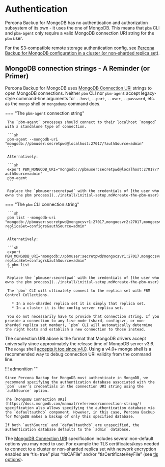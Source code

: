 # Authentication

Percona Backup for MongoDB has no authentication and authorization subsystem of its own - it uses the one of MongoDB. This means that `pbm` CLI and `pbm-agent` only require a valid MongoDB connection URI string for the `pbm` user.

For the S3-compatible remote storage authentication config, see
[Percona Backup for MongoDB configuration in a cluster (or non-sharded replica set)](../reference/config.md).

## MongoDB connection strings - A Reminder (or Primer)

Percona Backup for MongoDB uses [MongoDB Connection URI](https://docs.mongodb.com/manual/reference/connection-string/) strings to open
MongoDB connections. Neither `pbm` CLI nor `pbm-agent` accept legacy-style
command-line arguments for `--host`, `--port`, `--user`, `--password`,
etc. as the `mongo` shell or `mongodump` command does.


=== "The `pbm-agent` connection string"

     The `pbm-agent` processes should connect to their localhost `mongod` with a standalone type of connection.

     ```sh
     pbm-agent --mongodb-uri "mongodb://pbmuser:secretpwd@localhost:27017/?authSource=admin"
     ```

     Alternatively:

     ```sh 
     export PBM_MONGODB_URI="mongodb://pbmuser:secretpwd@localhost:27017/?authSource=admin"
     pbm-agent
     ```
     
     Replace the `pbmuser:secretpwd` with the credentials of [the user who owns the pbm process](../install/initial-setup.md#create-the-pbm-user)

=== "The `pbm` CLI connection string"

     ```sh
     pbm list --mongodb-uri "mongodb://pbmuser:secretpwd@mongocsvr1:27017,mongocsvr2:27017,mongocsvr3:27017/?replicaSet=configrs&authSource=admin"
     ```

     Alternatively:

     ```sh
     export PBM_MONGODB_URI="mongodb://pbmuser:secretpwd@mongocsvr1:27017,mongocsvr2:27017,mongocsvr3:27017/?replicaSet=configrs&authSource=admin"
     $ pbm list
     ```
     
     Replace the `pbmuser:secretpwd` with the credentials of [the user who owns the pbm process](../install/initial-setup.md#create-the-pbm-user)

     The `pbm` CLI will ultimately connect to the replica set with PBM Control Collections.

       * In a non-sharded replica set it is simply that replica set.
       * In a cluster it is the config server replica set.

     You do not necessarily have to provide that connection string. If you provide a connection to any live node (shard, configsvr, or non-sharded replica set member), `pbm` CLI will automatically determine the right hosts and establish a new connection to those instead.


The connection URI above is the format that MongoDB drivers accept universally
since approximately the release time of MongoDB server v3.6. The `mongo` shell
[accepts it too since v4.0](https://docs.mongodb.com/v4.0/mongo/#mongodb-instance-on-a-remote-host). Using
a v4.0+ mongo shell is a recommended way to debug connection URI validity from
the command line.

!!! admonition ""

    Since Percona Backup for MongoDB must authenticate in MongoDB, we recommend specifying the authentication database associated with the `pbm` user’s credentials in the connection URI string using the `authSource` option.

    The [MongoDB Connection URI](https://docs.mongodb.com/manual/reference/connection-string/) specification also allows specifying the authentication database via the `defaultauthdb` component. However, in this case, Percona Backup for MongoDB makes a backup of only this specified database.

    If both `authSource` and `defaultauthdb` are unspecified, the authentication database defaults to the `admin` database.

The [MongoDB Connection URI](https://docs.mongodb.com/manual/reference/connection-string/) specification
includes several non-default options you may need to use. For example the TLS
certificates/keys needed to connect to a cluster or non-sharded replica set with
network encryption enabled are “tls=true” plus “tlsCAFile” and/or
“tlsCertificateKeyFile” (see [tls options](https://docs.mongodb.com/manual/reference/connection-string/#tls-options)).


